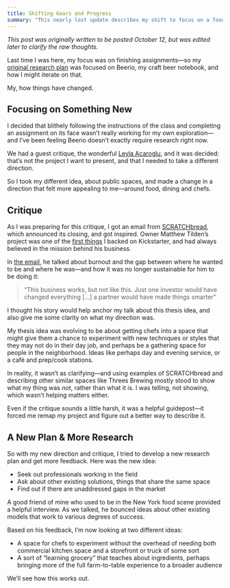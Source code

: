 ```yaml
---
title: Shifting Gears and Progress
summary: "This nearly lost update describes my shift to focus on a food concept, edited later for clarity."
---
```


*This post was originally written to be posted October 12, but was edited later to clarify the raw thoughts.*

Last time I was here, my focus was on finishing assignments—so my [original research plan][research-plan] was focused on Beerio, my craft beer notebook, and how I might iterate on that.

[research-plan]: http://nicbarajas.github.io/sva-ixd-thesis/2015/09/28/research-method-plans-beerio/

My, how things have changed.

## Focusing on Something New

I decided that blithely following the instructions of the class and completing an assignment on its face wasn’t really working for my own exploration—and I’ve been feeling Beerio doesn’t exactly require research right now.

We had a guest critique, the wonderful [Leyla Acaroglu][], and it was decided: that’s not the project I want to present, and that I needed to take a different direction.

[Leyla Acaroglu]: http://www.leylaacaroglu.com/

So I took my different idea, about public spaces, and made a change in a direction that felt more appealing to me—around food, dining and chefs.

## Critique

As I was preparing for this critique, I got an email from [SCRATCHbread][], which announced its closing, and got inspired. Owner Matthew Tilden’s project was one of the [first things][kickstarter-campaign] I backed on Kickstarter, and had always believed in the mission behind his business.

In [the email][email-to-folks], he talked about burnout and the gap between where he wanted to be and where he was—and how it was no longer sustainable for him to be doing it:

> “This business works, but not like this. Just one investor would have changed everything […] a partner would have made things smarter”


[SCRATCHbread]: http://scratchbread.com
[kickstarter-campaign]: https://www.kickstarter.com/projects/1105420724/dough
[email-to-folks]: http://us10.campaign-archive2.com/?u=89ac6db4e0cd97c69902fca83&id=e2b99a855e

I thought his story would help anchor my talk about this thesis idea, and also give me some clarity on what my direction was.

My thesis idea was evolving to be about getting chefs into a space that might give them a chance to experiment with new techniques or styles that they may not do in their day job, and perhaps be a gathering space for people in the neighborhood. Ideas like perhaps day and evening service, or a café and prep/cook stations.

In reality, it wasn’t as clarifying—and using examples of SCRATCHbread and describing other similar spaces like Threes Brewing mostly stood to show what my thing was *not*, rather than what it is. I was telling, not showing, which wasn’t helping matters either.

Even if the critique sounds a little harsh, it was a helpful guidepost—it forced me remap my project and figure out a better way to describe it.

## A New Plan & More Research

So with my new direction and critique, I tried to develop a new research plan and get more feedback. Here was the new idea: 

- Seek out professionals working in the field
- Ask about other existing solutions, things that share the same space
- Find out if there are unaddressed gaps in the market

A good friend of mine who used to be in the New York food scene provided a helpful interview. As we talked, he bounced ideas about other existing models that work to various degrees of success.

Based on his feedback, I’m now looking at two different ideas:

- A space for chefs to experiment without the overhead of needing both commercial kitchen space and a storefront or truck of some sort
- A sort of “learning grocery” that teaches about ingredients, perhaps bringing more of the full farm-to-table experience to a broader audience

We’ll see how this works out.